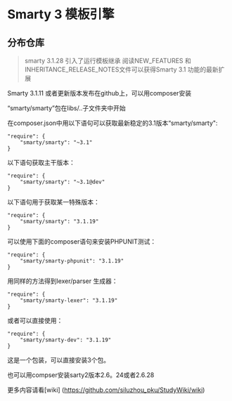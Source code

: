 # Smarty 3 模板引擎

## 分布仓库
> smarty 3.1.28 引入了运行模板继承
> 阅读NEW_FEATURES 和INHERITANCE_RELEASE_NOTES文件可以获得Smarty 3.1 功能的最新扩展

Smarty 3.1.11 或者更新版本发布在github上，可以用composer安装

“smarty/smarty”包在libs/..子文件夹中开始

在composer.json中用以下语句可以获取最新稳定的3.1版本“smarty/smarty":
```
"require": {
    "smarty/smarty": "~3.1"
}
```

以下语句获取主干版本：
```
"require": {
    "smarty/smarty": "~3.1@dev"
}
```
以下语句用于获取某一特殊版本：
```
"require": {
    "smarty/smarty": "3.1.19"
}
```

可以使用下面的composer语句来安装PHPUNIT测试：
```
"require": {
    "smarty/smarty-phpunit": "3.1.19"
}
```

用同样的方法得到lexer/parser 生成器：
```
"require": {
    "smarty/smarty-lexer": "3.1.19"
}
```
或者可以直接使用：
```
"require": {
    "smarty/smarty-dev": "3.1.19"
}
```
这是一个包装，可以直接安装3个包。

也可以用compser安装sarty2版本2.6。24或者2.6.28

更多内容请看[wiki]
(https://github.com/siluzhou_pku/StudyWiki/wiki)
